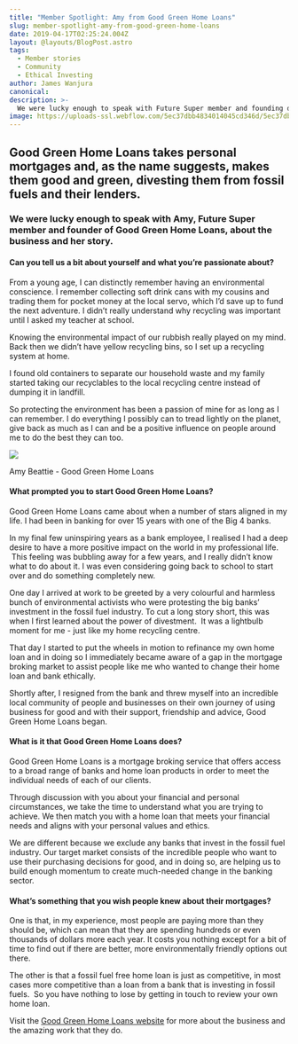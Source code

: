 ```yaml
---
title: "Member Spotlight: Amy from Good Green Home Loans"
slug: member-spotlight-amy-from-good-green-home-loans
date: 2019-04-17T02:25:24.004Z
layout: @layouts/BlogPost.astro
tags:
  - Member stories
  - Community
  - Ethical Investing
author: James Wanjura
canonical:
description: >-
  We were lucky enough to speak with Future Super member and founding director of Good Green Home Loans Amy Beattie. Amy puts mortgages where her mouth is, divesting home loans from fossil fuels and their lenders. Here’s what she had to say.
image: https://uploads-ssl.webflow.com/5ec37dbb4834014045cd346d/5ec37dbc483401481bcd3d92_Amy%20Beattie%20Good%20Green%20Home%20Loans-web-tiny.jpg
---
```


## Good Green Home Loans takes personal mortgages and, as the name suggests, makes them good and green, divesting them from fossil fuels and their lenders.

### We were lucky enough to speak with Amy, Future Super member and founder of Good Green Home Loans, about the business and her story.

#### **Can you tell us a bit about yourself and what you’re passionate about?**

From a young age, I can distinctly remember having an environmental conscience. I remember collecting soft drink cans with my cousins and trading them for pocket money at the local servo, which I’d save up to fund the next adventure. I didn’t really understand why recycling was important until I asked my teacher at school.

Knowing the environmental impact of our rubbish really played on my mind. Back then we didn’t have yellow recycling bins, so I set up a recycling system at home.

I found old containers to separate our household waste and my family started taking our recyclables to the local recycling centre instead of dumping it in landfill.

So protecting the environment has been a passion of mine for as long as I can remember. I do everything I possibly can to tread lightly on the planet, give back as much as I can and be a positive influence on people around me to do the best they can too.

![](https://uploads-ssl.webflow.com/5ec37dbb4834014045cd346d/5ec37dbc483401481bcd3d92_Amy%20Beattie%20Good%20Green%20Home%20Loans-web-tiny.jpg)

Amy Beattie - Good Green Home Loans

#### **What prompted you to start Good Green Home Loans?**

Good Green Home Loans came about when a number of stars aligned in my life. I had been in banking for over 15 years with one of the Big 4 banks.

In my final few uninspiring years as a bank employee, I realised I had a deep desire to have a more positive impact on the world in my professional life.  This feeling was bubbling away for a few years, and I really didn’t know what to do about it. I was even considering going back to school to start over and do something completely new.

One day I arrived at work to be greeted by a very colourful and harmless bunch of environmental activists who were protesting the big banks’ investment in the fossil fuel industry. To cut a long story short, this was when I first learned about the power of divestment.  It was a lightbulb moment for me - just like my home recycling centre.

That day I started to put the wheels in motion to refinance my own home loan and in doing so I immediately became aware of a gap in the mortgage broking market to assist people like me who wanted to change their home loan and bank ethically.

Shortly after, I resigned from the bank and threw myself into an incredible local community of people and businesses on their own journey of using business for good and with their support, friendship and advice, Good Green Home Loans began.

#### **What is it that Good Green Home Loans does?**

Good Green Home Loans is a mortgage broking service that offers access to a broad range of banks and home loan products in order to meet the individual needs of each of our clients.

Through discussion with you about your financial and personal circumstances, we take the time to understand what you are trying to achieve. We then match you with a home loan that meets your financial needs and aligns with your personal values and ethics.

We are different because we exclude any banks that invest in the fossil fuel industry. Our target market consists of the incredible people who want to use their purchasing decisions for good, and in doing so, are helping us to build enough momentum to create much-needed change in the banking sector.

#### **What’s something that you wish people knew about their mortgages?**

One is that, in my experience, most people are paying more than they should be, which can mean that they are spending hundreds or even thousands of dollars more each year. It costs you nothing except for a bit of time to find out if there are better, more environmentally friendly options out there.

The other is that a fossil fuel free home loan is just as competitive, in most cases more competitive than a loan from a bank that is investing in fossil fuels.  So you have nothing to lose by getting in touch to review your own home loan.

Visit the [Good Green Home Loans website](http://www.goodgreenhomeloans.com.au) for more about the business and the amazing work that they do.
